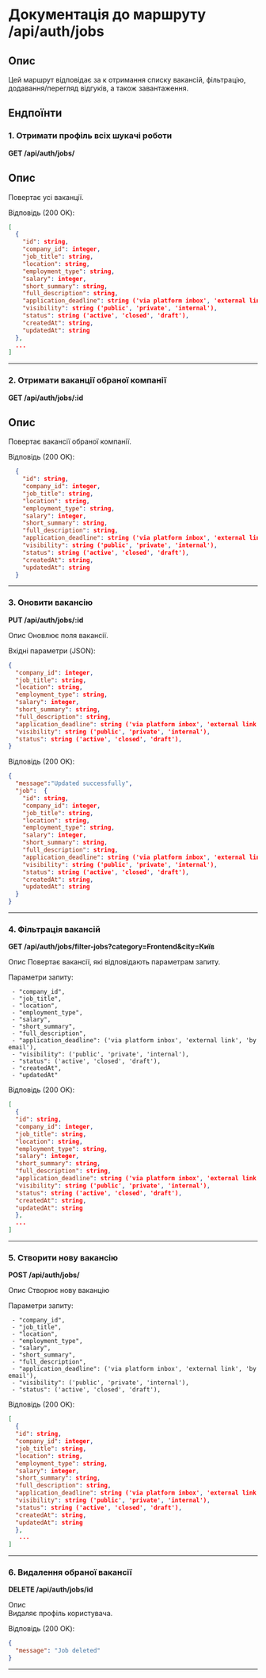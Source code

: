 # Документація до маршруту /api/auth/jobs

## Опис

Цей маршрут відповідає за к отримання списку вакансій, фільтрацію, додавання/перегляд відгуків, а також завантаження.

## Ендпоїнти

### 1. Отримати профіль всіх шукачі роботи

**GET /api/auth/jobs/**

## Опис

Повертає усі ваканції.

Відповідь (200 OK):

```json
[
  {
    "id": string,
    "company_id": integer,
    "job_title": string,
    "location": string,
    "employment_type": string,
    "salary": integer,
    "short_summary": string,
    "full_description": string,
    "application_deadline": string ('via platform inbox', 'external link', 'by email'),
    "visibility": string ('public', 'private', 'internal'),
    "status": string ('active', 'closed', 'draft'),
    "createdAt": string,
    "updatedAt": string
  },
  ...
]
```

---

### 2. Отримати ваканції обраної компанії

**GET /api/auth/jobs/:id**

## Опис

Повертає вакансії обраної компанії.

Відповідь (200 OK):

```json
  {
    "id": string,
    "company_id": integer,
    "job_title": string,
    "location": string,
    "employment_type": string,
    "salary": integer,
    "short_summary": string,
    "full_description": string,
    "application_deadline": string ('via platform inbox', 'external link', 'by email'),
    "visibility": string ('public', 'private', 'internal'),
    "status": string ('active', 'closed', 'draft'),
    "createdAt": string,
    "updatedAt": string
  }
```

---

### 3. Оновити вакансію

**PUT /api/auth/jobs/:id**

Опис
Оновлює поля вакансії.

Вхідні параметри (JSON):

```json
{
  "company_id": integer,
  "job_title": string,
  "location": string,
  "employment_type": string,
  "salary": integer,
  "short_summary": string,
  "full_description": string,
  "application_deadline": string ('via platform inbox', 'external link', 'by email'),
  "visibility": string ('public', 'private', 'internal'),
  "status": string ('active', 'closed', 'draft'),
}
```

Відповідь (200 OK):

```json
{
  "message":"Updated successfully",
  "job":  {
    "id": string,
    "company_id": integer,
    "job_title": string,
    "location": string,
    "employment_type": string,
    "salary": integer,
    "short_summary": string,
    "full_description": string,
    "application_deadline": string ('via platform inbox', 'external link', 'by email'),
    "visibility": string ('public', 'private', 'internal'),
    "status": string ('active', 'closed', 'draft'),
    "createdAt": string,
    "updatedAt": string
  }
}
```

---

### 4. Фільтрація вакансій

**GET /api/auth/jobs/filter-jobs?category=Frontend&city=Київ**

Опис
Повертає вакансії, які відповідають параметрам запиту.

Параметри запиту:

```
 - "company_id",
 - "job_title",
 - "location",
 - "employment_type",
 - "salary",
 - "short_summary",
 - "full_description",
 - "application_deadline": ('via platform inbox', 'external link', 'by email'),
 - "visibility": ('public', 'private', 'internal'),
 - "status": ('active', 'closed', 'draft'),
 - "createdAt",
 - "updatedAt"
```

Відповідь (200 OK):

```json
[
  {
  "id": string,
  "company_id": integer,
  "job_title": string,
  "location": string,
  "employment_type": string,
  "salary": integer,
  "short_summary": string,
  "full_description": string,
  "application_deadline": string ('via platform inbox', 'external link', 'by email'),
  "visibility": string ('public', 'private', 'internal'),
  "status": string ('active', 'closed', 'draft'),
  "createdAt": string,
  "updatedAt": string
  },
  ...
]
```

---

### 5. Створити нову вакансію

**POST /api/auth/jobs/**

Опис
Створює нову ваканцію

Параметри запиту:

```
 - "company_id",
 - "job_title",
 - "location",
 - "employment_type",
 - "salary",
 - "short_summary",
 - "full_description",
 - "application_deadline": ('via platform inbox', 'external link', 'by email'),
 - "visibility": ('public', 'private', 'internal'),
 - "status": ('active', 'closed', 'draft'),
```

Відповідь (200 OK):

```json
[
  {
  "id": string,
  "company_id": integer,
  "job_title": string,
  "location": string,
  "employment_type": string,
  "salary": integer,
  "short_summary": string,
  "full_description": string,
  "application_deadline": string ('via platform inbox', 'external link', 'by email'),
  "visibility": string ('public', 'private', 'internal'),
  "status": string ('active', 'closed', 'draft'),
  "createdAt": string,
  "updatedAt": string
  },
   ...
]
```

---

### 6. Видалення обраної вакансії

**DELETE /api/auth/jobs/id**

Опис  
Видаляє профіль користувача.

Відповідь (200 OK):

```json
{
  "message": "Job deleted"
}
```

---
